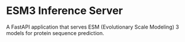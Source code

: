 # ESM3 Inference Server

A FastAPI application that serves ESM (Evolutionary Scale Modeling) 3 models for protein sequence prediction.
